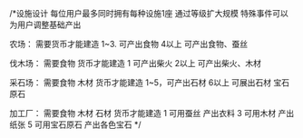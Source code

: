 /*设施设计
每位用户最多同时拥有每种设施1座
通过等级扩大规模
特殊事件可以为用户调整基础产出

农场：
需要货币才能建造
1~3. 可产出食物
4以上 可产出食物、蚕丝

伐木场：
需要食物 货币才能建造
1 可产出柴火
2以上 可产出柴火、木材

采石场：
需要食物 木材 货币才能建造
1~5，可产出石材
6以上 可展出石材 宝石原石

加工厂：
需要食物 木材 石材 货币才能建造
1 可用蚕丝 产出衣料
3 可用木材 产出纸张
5 可用宝石原石 产出各色宝石
*/
